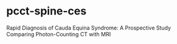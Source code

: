 # pcct-spine-ces
Rapid Diagnosis of Cauda Equina Syndrome: A Prospective Study Comparing Photon-Counting CT with MRI
